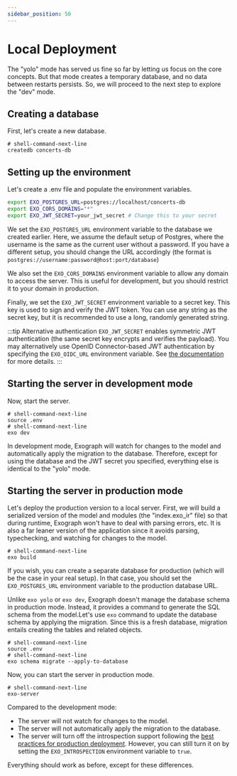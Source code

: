 ```yaml
---
sidebar_position: 50
---
```


# Local Deployment

The "yolo" mode has served us fine so far by letting us focus on the core concepts. But that mode creates a temporary database, and no data between restarts persists. So, we will proceed to the next step to explore the "dev" mode.

## Creating a database

First, let's create a new database.

```shell-session
# shell-command-next-line
createdb concerts-db
```

## Setting up the environment

Let's create a .env file and populate the environment variables.

```sh file=.env
export EXO_POSTGRES_URL=postgres://localhost/concerts-db
export EXO_CORS_DOMAINS="*"
export EXO_JWT_SECRET=your_jwt_secret # Change this to your secret
```

We set the `EXO_POSTGRES_URL` environment variable to the database we created earlier. Here, we assume the default setup of Postgres, where the username is the same as the current user without a password. If you have a different setup, you should change the URL accordingly (the format is `postgres://username:password@host:port/database`)

We also set the `EXO_CORS_DOMAINS` environment variable to allow any domain to access the server. This is useful for development, but you should restrict it to your domain in production.

Finally, we set the `EXO_JWT_SECRET` environment variable to a secret key. This key is used to sign and verify the JWT token. You can use any string as the secret key, but it is recommended to use a long, randomly generated string.

:::tip Alternative authentication
`EXO_JWT_SECRET` enables symmetric JWT authentication (the same secret key encrypts and verifies the payload). You may alternatively use OpenID Connector-based JWT authentication by specifying the `EXO_OIDC_URL` environment variable. See [the documentation](/cli-reference/environment.md) for more details.
:::

## Starting the server in development mode

Now, start the server.

```shell-session
# shell-command-next-line
source .env
# shell-command-next-line
exo dev
```

In development mode, Exograph will watch for changes to the model and automatically apply the migration to the database. Therefore, except for using the database and the JWT secret you specified, everything else is identical to the "yolo" mode.

## Starting the server in production mode

Let's deploy the production version to a local server. First, we will build a serialized version of the model and modules (the "index.exo_ir" file) so that during runtime, Exograph won't have to deal with parsing errors, etc. It is also a far leaner version of the application since it avoids parsing, typechecking, and watching for changes to the model.

```shell-session
# shell-command-next-line
exo build
```

If you wish, you can create a separate database for production (which will be the case in your real setup). In that case, you should set the `EXO_POSTGRES_URL` environment variable to the production database URL.

Unlike `exo yolo` or `exo dev`, Exograph doesn't manage the database schema in production mode. Instead, it provides a command to generate the SQL schema from the model.Let's use `exo` command to update the database schema by applying the migration. Since this is a fresh database, migration entails creating the tables and related objects.

```shell-session
# shell-command-next-line
source .env
# shell-command-next-line
exo schema migrate --apply-to-database
```

Now, you can start the server in production mode.

```shell-session
# shell-command-next-line
exo-server
```

Compared to the development mode:

- The server will not watch for changes to the model.
- The server will not automatically apply the migration to the database.
- The server will turn off the introspection support following the [best practices for production deployment](/production/introspection.md). However, you can still turn it on by setting the `EXO_INTROSPECTION` environment variable to `true`.

Everything should work as before, except for these differences.
